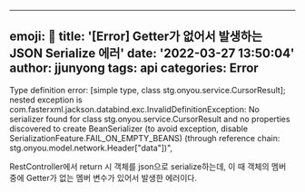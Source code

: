 
---
emoji: 🧢
title: '[Error] Getter가 없어서 발생하는 JSON Serialize 에러'
date: '2022-03-27 13:50:04'
author: jjunyong
tags: api
categories: Error
---

Type definition error: [simple type, class stg.onyou.service.CursorResult]; nested exception is com.fasterxml.jackson.databind.exc.InvalidDefinitionException: No serializer found for class stg.onyou.service.CursorResult and no properties discovered to create BeanSerializer (to avoid exception, disable SerializationFeature.FAIL_ON_EMPTY_BEANS) (through reference chain: stg.onyou.model.network.Header[\"data\"])",

RestController에서 return 시 객체를 json으로 serialize하는데, 이 때 객체의 멤버 중에 Getter가 없는 멤버 변수가 있어서 발생한 에러이다. 
